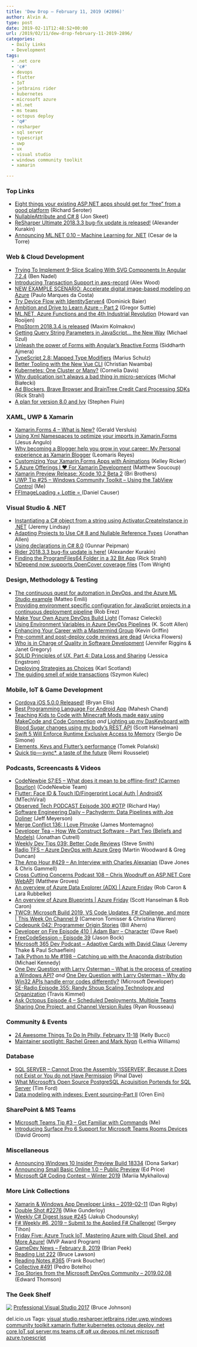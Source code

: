 ```yaml
---
title: 'Dew Drop – February 11, 2019 (#2896)'
author: Alvin A.
type: post
date: 2019-02-11T12:48:52+00:00
url: /2019/02/11/dew-drop-february-11-2019-2896/
categories:
  - Daily Links
  - Development
tags:
  - .net core
  - 'c#'
  - devops
  - flutter
  - IoT
  - jetbrains rider
  - kubernetes
  - microsoft azure
  - ml.net
  - ms teams
  - octopus deploy
  - 'q#'
  - resharper
  - sql server
  - typescript
  - uwp
  - ux
  - visual studio
  - windows community toolkit
  - xamarin

---
```

### <a name="top"></a>Top Links

  * <a href="https://seroter.wordpress.com/2019/02/08/eight-things-your-existing-asp-net-apps-should-get-for-free-from-a-good-platform/" target="_blank">Eight things your existing ASP.NET apps should get for “free” from a good platform</a> (Richard Seroter)
  * <a href="http://feedproxy.google.com/~r/JonSkeetCodingBlog/~3/sNYXt9OCoUY/" target="_blank">NullableAttribute and C# 8</a> (Jon Skeet)
  * <a href="https://blog.jetbrains.com/dotnet/2019/02/11/resharper-ultimate-2018-3-3-bug-fix-update-released/" target="_blank">ReSharper Ultimate 2018.3.3 bug-fix update is released!</a> (Alexander Kurakin)
  * <a href="https://blogs.msdn.microsoft.com/dotnet/2019/02/07/announcing-ml-net-0-10-machine-learning-for-net/" target="_blank">Announcing ML.NET 0.10 – Machine Learning for .NET</a> (Cesar de la Torre)



### <a name="web"></a>Web & Cloud Development

  * <a href="https://www.bennadel.com/blog/3571-trying-to-implement-9-slice-scaling-with-svg-components-in-angular-7-2-4.htm" target="_blank">Trying To Implement 9-Slice Scaling With SVG Components In Angular 7.2.4</a> (Ben Nadel)
  * <a href="http://feedproxy.google.com/~r/AwsDeveloperBlog/~3/zzLoiAbyTNQ/" target="_blank">Introducing Transaction Support in aws-record</a> (Alex Wood)
  * <a href="https://blogs.msdn.microsoft.com/azurecat/2019/02/08/new-example-scenario-accelerate-digital-image-based-modeling-on-azure/" target="_blank">NEW EXAMPLE SCENARIO: Accelerate digital image-based modeling on Azure</a> (Paulo Marques da Costa)
  * <a href="https://leastprivilege.com/2019/02/08/try-device-flow-with-identityserver4/" target="_blank">Try Device Flow with IdentityServer4</a> (Dominick Baier)
  * <a href="https://gregorsuttie.com/2019/02/10/ambition-and-drive-to-learn-azure-part-2/" target="_blank">Ambition and Drive to Learn Azure – Part 2</a> (Gregor Suttie)
  * <a href="https://blogs.endjin.com/2019/02/ml-net-azure-functions-and-the-4th-industrial-revolution/" target="_blank">ML.NET, Azure Functions and the 4th Industrial Revolution</a> (Howard van Rooijen)
  * <a href="https://blog.jetbrains.com/phpstorm/2019/02/phpstorm-2018-3-4-is-released/" target="_blank">PhpStorm 2018.3.4 is released</a> (Maxim Kolmakov)
  * <a href="https://codepunk.io/getting-query-string-parameters-in-javascript-the-new-way/" target="_blank">Getting Query String Parameters in JavaScript&#8230; the New Way</a> (Michael Szul)
  * <a href="https://blog.angularindepth.com/unleash-the-power-of-forms-with-angulars-reactive-forms-d6be5918f408?source=rss----e5ed704095b---4" target="_blank">Unleash the power of Forms with Angular’s Reactive Forms</a> (Siddharth Ajmera)
  * <a href="http://feedproxy.google.com/~r/mariusschulz/~3/pa7eVrviWTk/typescript-2-8-mapped-type-modifiers" target="_blank">TypeScript 2.8: Mapped Type Modifiers</a> (Marius Schulz)
  * <a href="https://www.telerik.com/blogs/better-tooling-with-the-new-vue-cli" target="_blank">Better Tooling with the New Vue CLI</a> (Christian Nwamba)
  * <a href="https://content.pivotal.io/home-page/kubernetes-one-cluster-or-many" target="_blank">Kubernetes: One Cluster or Many?</a> (Cornelia Davis)
  * <a href="http://www.michalbialecki.com/2019/02/08/why-duplication-isnt-always-a-bad-thing-in-micro-services/" target="_blank">Why duplication isn’t always a bad thing in micro-services</a> (Michał Białecki)
  * <a href="http://feedproxy.google.com/~r/RickStrahl/~3/c_BsgLkbLQ4/Ad-Blockers-Brave-Browser-and-BrainTree-Credit-Card-Processing-SDKs" target="_blank">Ad Blockers, Brave Browser and BrainTree Credit Card Processing SDKs</a> (Rick Strahl)
  * <a href="https://blog.angular.io/a-plan-for-version-8-0-and-ivy-b3318dfc19f7?source=rss----447683c3d9a3---4" target="_blank">A plan for version 8.0 and Ivy</a> (Stephen Fluin)



### <a name="silverlight"></a>XAML, UWP & Xamarin

  * <a href="http://feedproxy.google.com/~r/netCurryRecentArticles/~3/MuCyZuRaF9M/ShowArticle.aspx" target="_blank">Xamarin.Forms 4 – What is New?</a> (Gerald Versluis)
  * <a href="https://somostechies.com/using-xml-namespaces-to-optimize-your-imports-in-xamarin-forms/" target="_blank">Using Xml Namespaces to optimize your imports in Xamarin.Forms</a> (Jesus Angulo)
  * <a href="https://askxammy.com/why-becoming-a-blogger-help-you-grow-in-your-career-my-personal-experience-as-xamarin-blogger/" target="_blank">Why becoming a Blogger help you grow in your career: My Personal experience as Xamarin Blogger</a> (Leomaris Reyes)
  * <a href="https://www.grapecity.com/en/blogs/customizing-your-xamarin-forms-apps-with-animations" target="_blank">Customizing Your Xamarin.Forms Apps with Animations</a> (Kelley Ricker)
  * <a href="https://codemilltech.com/5-azure-offerings-i-for-xamarin-development/" target="_blank">5 Azure Offerings I ❤️ For Xamarin Development</a> (Matthew Soucoup)
  * <a href="https://releases.xamarin.com/preview-release-xcode-10-2-beta-2/" target="_blank">Xamarin Preview Release: Xcode 10.2 Beta 2</a> (Bri Brothers)
  * <a href="http://www.uwpapp.tips/2019/02/uwp-tip-25-windows-community-toolkit.html" target="_blank">UWP Tip #25 &#8211; Windows Community Toolkit &#8211; Using the TabView Control</a> (Me)
  * <a href="https://causerexception.com/2019/02/10/ffimageloader-lottie-%F0%9F%98%8D/" target="_blank">FFImageLoading + Lottie = </a> (Daniel Causer)



### <a name="dotnet"></a>Visual Studio & .NET

  * <a href="https://jeremylindsayni.wordpress.com/2019/02/11/instantiating-a-c-object-from-a-string-using-activator-createinstance-in-net/" target="_blank">Instantiating a C# object from a string using Activator.CreateInstance in .NET</a> (Jeremy Lindsay)
  * <a href="https://www.infoq.com/articles/csharp-nullable-reference-case-study?utm_campaign=infoq_content&utm_source=infoq&utm_medium=feed&utm_term=global" target="_blank">Adapting Projects to Use C# 8 and Nullable Reference Types</a> (Jonathan Allen)
  * <a href="https://gunnarpeipman.com/net/using-declarations/" target="_blank">Using declarations in C# 8.0</a> (Gunnar Peipman)
  * <a href="https://blog.jetbrains.com/dotnet/2019/02/11/rider-2018-3-3-bug-fix-update/" target="_blank">Rider 2018.3.3 bug-fix update is here!</a> (Alexander Kurakin)
  * <a href="http://feedproxy.google.com/~r/RickStrahl/~3/7BNzRAiePVY/Finding-the-ProgramFiles64-Folder-in-a-32-Bit-App" target="_blank">Finding the ProgramFiles64 Folder in a 32 Bit App</a> (Rick Strahl)
  * <a href="http://blog.tdwright.co.uk/2019/02/09/ndepend-now-supports-opencover/" target="_blank">NDepend now supports OpenCover coverage files</a> (Tom Wright)



### <a name="design"></a>Design, Methodology & Testing

  * <a href="http://feedproxy.google.com/~r/MattsAlmSpace/~3/SgBUfo98iW8/the-continuous-quest-for-automation-in.html" target="_blank">The continuous quest for automation in DevOps, and the Azure ML Studio example</a> (Matteo Emili)
  * <a href="https://octopus.com/blog/javascript-configuration" target="_blank">Providing environment specific configuration for JavaScript projects in a continuous deployment pipeline</a> (Rob Erez)
  * <a href="https://blog.ostebaronen.dk/2019/02/build-light.html" target="_blank">Make Your Own Azure DevOps Build Light</a> (Tomasz Cielecki)
  * <a href="http://odetocode.com/blogs/scott/archive/2019/02/08/using-environment-variables-in-azure-devops-pipelines.aspx" target="_blank">Using Environment Variables in Azure DevOps Pipelines</a> (K. Scott Allen)
  * <a href="http://feedproxy.google.com/~r/KevinGriffin/~3/wjSilaDZuj4/" target="_blank">Enhancing Your Career with a Mastermind Group</a> (Kevin Griffin)
  * <a href="https://about.gitlab.com/2019/01/31/pre-commit-post-deploy-is-dead/" target="_blank">Pre-commit and post-deploy code reviews are dead</a> (Aricka Flowers)
  * <a href="https://www.infoq.com/articles/who-quality-software-development?utm_campaign=infoq_content&utm_source=infoq&utm_medium=feed&utm_term=global" target="_blank">Who is in Charge of Quality in Software Development</a> (Jennifer Riggins & Janet Gregory)
  * <a href="https://www.telerik.com/blogs/solid-principles-of-ux-part-4-data-loss-and-sharing" target="_blank">SOLID Principles of UX, Part 4: Data Loss and Sharing</a> (Jessica Engstrom)
  * <a href="https://availagility.co.uk/2019/02/08/deploying-strategies-as-choices/" target="_blank">Deploying Strategies as Choices</a> (Karl Scotland)
  * <a href="https://blog.scooletz.com/2019/02/11/the-guiding-smell-of-wide-transactions/" target="_blank">The guiding smell of wide transactions</a> (Szymon Kulec)



### <a name="mobile"></a>Mobile, IoT & Game Development

  * <a href="https://cordova.apache.org/announcements/2019/02/09/cordova-ios-release-5.0.0.html" target="_blank">Cordova iOS 5.0.0 Released!</a> (Bryan Ellis)
  * <a href="https://www.c-sharpcorner.com/article/best-programming-language-for-android-app/" target="_blank">Best Programming Language For Android App</a> (Mahesh Chand)
  * <a href="http://feeds.hanselman.com/~/596233468/0/scotthanselman~Teaching-Kids-to-Code-with-Minecraft-Mods-made-easy-using-MakeCode-and-Code-Connection.aspx" target="_blank">Teaching Kids to Code with Minecraft Mods made easy using MakeCode and Code Connection</a> _and_ <a href="http://feeds.hanselman.com/~/596462438/0/scotthanselman~Lighting-up-my-DasKeyboard-with-Blood-Sugar-changes-using-my-bodys-REST-API.aspx" target="_blank">Lighting up my DasKeyboard with Blood Sugar changes using my body&#8217;s REST API</a> (Scott Hanselman)
  * <a href="https://www.infoq.com/news/2019/02/swift-5-exclusive-memory-access?utm_campaign=infoq_content&utm_source=infoq&utm_medium=feed&utm_term=global" target="_blank">Swift 5 Will Enforce Runtime Exclusive Access to Memory</a> (Sergio De Simone)
  * <a href="https://medium.com/flutter-community/elements-keys-and-flutters-performance-3ef15c90f607?source=rss----86fb29d7cc6a---4" target="_blank">Elements, Keys and Flutter’s performance</a> (Tomek Polański)
  * <a href="https://medium.com/flutter-community/quick-tip-sync-a-taste-of-the-future-9be4cd6993f4?source=rss----86fb29d7cc6a---4" target="_blank">Quick tip — sync*, a taste of the future</a> (Remi Rousselet)



### <a name="podcasts"></a>Podcasts, Screencasts & Videos

  * <a href="https://www.codenewbie.org/podcast/what-does-it-mean-to-be-offline-first" target="_blank">CodeNewbie S7:E5 &#8211; What does it mean to be offline-first? (Carmen Bourlon)</a> (CodeNewbie Team)
  * <a href="http://www.youtube.com/watch?v=S1ta90cTxBA" target="_blank">Flutter: Face ID & Touch ID/Fingerprint Local Auth | AndroidX</a> (MTechViral)
  * <a href="https://www.windowsobserver.com/2019/02/10/observed-tech-podcast-episode-300-otp/" target="_blank">Observed Tech PODCAST Episode 300 #OTP</a> (Richard Hay)
  * <a href="https://softwareengineeringdaily.com/2019/02/11/pachyderm-data-pipelines-with-joe-doliner/" target="_blank">Software Engineering Daily &#8211; Pachyderm: Data Pipelines with Joe Doliner</a> (Jeff Meyerson)
  * <a href="http://www.mergeconflict.fm/136" target="_blank">Merge Conflict 136: I Love PInvoke</a> (James Montemagno)
  * <a href="http://developertea.simplecast.fm/7a57ce8e" target="_blank">Developer Tea &#8211; How We Construct Software &#8211; Part Two (Beliefs and Models)</a> (Jonathan Cutrell)
  * <a href="http://www.weeklydevtips.com/039" target="_blank">Weekly Dev Tips 039: Better Code Reviews</a> (Steve Smith)
  * <a href="http://feedproxy.google.com/~r/radiotfs/~3/tTlDqb9C_-4/radiotfs_171.mp3" target="_blank">Radio TFS &#8211; Azure DevOps with Azure Greg</a> (Martin Woodward & Greg Duncan)
  * <a href="http://feedproxy.google.com/~r/TheAmpHour/~3/gRBShH88USU/" target="_blank">The Amp Hour #429 – An Interview with Charles Alexanian</a> (Dave Jones & Chris Gammell)
  * <a href="http://feedproxy.google.com/~r/CrossCuttingConcerns/~3/vIvqEcrzD7c/Podcast-108-Chris-Woodruff-ASPNET-Core-WebAPI" target="_blank">Cross Cutting Concerns Podcast 108 &#8211; Chris Woodruff on ASP.NET Core WebAPI</a> (Matthew Groves)
  * <a href="https://channel9.msdn.com/Shows/Azure-Friday/An-overview-of-Azure-Data-Explorer-ADX?WT.mc_id=DX_MVP4025064" target="_blank">An overview of Azure Data Explorer (ADX) | Azure Friday</a> (Rob Caron & Lara Rubbelke)
  * <a href="https://channel9.msdn.com/Shows/Azure-Friday/An-overview-of-Azure-Blueprints?WT.mc_id=DX_MVP4025064" target="_blank">An overview of Azure Blueprints | Azure Friday</a> (Scott Hanselman & Rob Caron)
  * <a href="https://channel9.msdn.com/Shows/This+Week+On+Channel+9/TWC9-Microsoft-Build-2019-VS-Code-Updates-F-Challenge-and-more?WT.mc_id=DX_MVP4025064" target="_blank">TWC9: Microsoft Build 2019, VS Code Updates, F# Challenge, and more | This Week On Channel 9</a> (Cameron Tomisser & Christina Warren)
  * <a href="https://codepunk.io/codepunk-042-programmer-origin-stories/" target="_blank">Codepunk 042: Programmer Origin Stories</a> (Bill Ahern)
  * <a href="https://developeronfire.com/podcast/episode-410-adam-barr-character" target="_blank">Developer on Fire Episode 410 | Adam Barr &#8211; Character</a> (Dave Rael)
  * <a href="http://www.youtube.com/watch?v=aEEH8OjHRfQ" target="_blank">FreeCodeSession &#8211; Episode 39</a> (Jason Bock)
  * <a href="http://www.m365devpodcast.com/e/adaptive-cards-with-david-claux/" target="_blank">Microsoft 365 Dev Podcast &#8211; Adaptive Cards with David Claux</a> (Jeremy Thake & Paul Schaeflein)
  * <a href="https://talkpython.fm/episodes/show/198/catching-up-with-the-anaconda-distribution" target="_blank">Talk Python to Me #198 &#8211; Catching up with the Anaconda distribution</a> (Michael Kennedy)
  * <a href="http://www.youtube.com/watch?v=AJVtFae1kWk" target="_blank">One Dev Question with Larry Osterman &#8211; What is the process of creating a Windows API?</a> _and_ <a href="http://www.youtube.com/watch?v=1NqmvFq016Y" target="_blank">One Dev Question with Larry Osterman &#8211; Why do Win32 APIs handle error codes differently?</a> (Microsoft Developer)
  * <a href="http://feedproxy.google.com/~r/se-radio/~3/RDJTdlUpAss/" target="_blank">SE-Radio Episode 355: Randy Shoup Scaling Technology and Organization</a> (Travis Kimmel)
  * <a href="https://octopus.com/blog/ask-octopus-episode-four" target="_blank">Ask Octopus Episode 4 &#8211; Scheduled Deployments, Multiple Teams Sharing One Project, and Channel Version Rules</a> (Ryan Rousseau)



### <a name="events"></a>Community & Events

  * <a href="https://www.uwishunu.com/2019/02/things-to-do-in-philadelphia-this-week-february-11-18-2019/" target="_blank">24 Awesome Things To Do In Philly, February 11-18</a> (Kelly Bucci)
  * <a href="https://github.blog/2019-02-08-maintainer-spotlight-rachel-green-and-mark-nyon/" target="_blank">Maintainer spotlight: Rachel Green and Mark Nyon</a> (Leithia Williams)



### <a name="sql"></a>Database

  * <a href="https://blog.sqlauthority.com/2019/02/11/sql-server-cannot-drop-the-assembly-isserver-because-it-does-not-exist-or-you-do-not-have-permission/" target="_blank">SQL SERVER – Cannot Drop the Assembly ‘ISSERVER’, Because it Does not Exist or You do not Have Permission</a> (Pinal Dave)
  * <a href="https://www.itprotoday.com/sql-server/what-microsofts-open-source-postgresql-acquisition-portends-sql-server" target="_blank">What Microsoft&#8217;s Open Source PostgreSQL Acquisition Portends for SQL Server</a> (Tim Ford)
  * <a href="http://feedproxy.google.com/~r/AyendeRahien/~3/3AIlr3JpBXQ/data-modeling-with-indexes-event-sourcing-part-ii" target="_blank">Data modeling with indexes: Event sourcing–Part II</a> (Oren Eini)



### <a name="sp"></a>SharePoint & MS Teams

  * <a href="https://www.msteams.tips/2019/02/microsoft-teams-tip-3-get-familiar-with.html" target="_blank">Microsoft Teams Tip #3 &#8211; Get Familiar with Commands</a> (Me)
  * <a href="https://techcommunity.microsoft.com/t5/Microsoft-Teams-Blog/Introducing-Surface-Pro-6-Support-for-Microsoft-Teams-Rooms/ba-p/333350" target="_blank">Introducing Surface Pro 6 Support for Microsoft Teams Rooms Devices</a> (David Groom)



### <a name="misc"></a>Miscellaneous

  * <a href="https://blogs.windows.com/windowsexperience/2019/02/08/announcing-windows-10-insider-preview-build-18334/?WT.mc_id=DX_MVP4025064" target="_blank">Announcing Windows 10 Insider Preview Build 18334</a> (Dona Sarkar)
  * <a href="https://blogs.msdn.microsoft.com/smallbasic/2019/02/08/announcing-the-small-basic-online-1-0-public-preview/" target="_blank">Announcing Small Basic Online 1.0 – Public Preview</a> (Ed Price)
  * <a href="https://blogs.msdn.microsoft.com/visualstudio/2019/02/08/microsoft-qsharp-coding-contest-winter-2019/" target="_blank">Microsoft Q# Coding Contest – Winter 2019</a> (Mariia Mykhailova)



### <a name="links"></a>More Link Collections

  * <a href="https://links.danrigby.com/2019/02/app-developer-links-2019-02-11/" target="_blank">Xamarin & Windows App Developer Links &#8211; 2019-02-11</a> (Dan Rigby)
  * <a href="https://afreshcup.com/home/2019/02/11/double-shot-2276.html" target="_blank">Double Shot #2276</a> (Mike Gunderloy)
  * <a href="http://feedproxy.google.com/~r/digest-csharp/~3/D9QqThTvGso/245" target="_blank">Weekly C# Digest Issue #245</a> (Jakub Chodounsky)
  * <a href="https://sergeytihon.com/2019/02/10/f-weekly-6-2019-submit-to-the-applied-f-challenge/" target="_blank">F# Weekly #6, 2019 – Submit to the Applied F# Challenge!</a> (Sergey Tihon)
  * <a href="https://blogs.msdn.microsoft.com/mvpawardprogram/2019/02/08/friday-five-february-8/" target="_blank">Friday Five: Azure Truck IoT, Mastering Azure with Cloud Shell, and More Azure!</a> (MVP Award Program)
  * <a href="https://brianpeek.com/gamedev-news-february-8-2019/" target="_blank">GameDev News &#8211; February 8, 2019</a> (Brian Peek)
  * <a href="https://www.brucelawson.co.uk/2019/reading-list-222/" target="_blank">Reading List 222</a> (Bruce Lawson)
  * <a href="http://www.frankysnotes.com/2019/02/reading-notes-365.html" target="_blank">Reading Notes #365</a> (Frank Boucher)
  * <a href="http://feedproxy.google.com/~r/tympanus/~3/UtlBtoRlrDg/" target="_blank">Collective #491</a> (Pedro Botelho)
  * <a href="https://blogs.msdn.microsoft.com/devops/2019/02/08/top-stories-from-the-microsoft-devops-community-2019-02-08/" target="_blank">Top Stories from the Microsoft DevOps Community – 2019.02.08</a> (Edward Thomson)



### <a name="shelf"></a>The Geek Shelf

<a href="https://www.amazon.com/Professional-Visual-Studio-Bruce-Johnson/dp/1119404584/amavin-20" target="_blank"><img data-recalc-dims="1" decoding="async" align="left" style="margin: 0px 0px 10px; border: 0px currentcolor; border-image: none; float: left; display: inline; background-image: none;" src="https://i0.wp.com/images-na.ssl-images-amazon.com/images/I/51sn1fS9ubL._AC_US218_.jpg?w=660&#038;ssl=1" border="0" /></a>&nbsp;<a href="https://www.amazon.com/Professional-Visual-Studio-Bruce-Johnson/dp/1119404584/amavin-20" target="_blank">Professional Visual Studio 2017</a> (Bruce Johnson)













<div class="wlWriterEditableSmartContent" id="scid:77ECF5F8-D252-44F5-B4EB-D463C5396A79:1b9037ce-d4d7-47e1-86dc-6b4c42080f05" style="margin: 0px; padding: 0px; float: none; display: inline;">
  del.icio.us Tags: <a href="http://del.icio.us/popular/visual+studio" rel="tag">visual studio</a>,<a href="http://del.icio.us/popular/resharper" rel="tag">resharper</a>,<a href="http://del.icio.us/popular/jetbrains+rider" rel="tag">jetbrains rider</a>,<a href="http://del.icio.us/popular/uwp" rel="tag">uwp</a>,<a href="http://del.icio.us/popular/windows+community+toolkit" rel="tag">windows community toolkit</a>,<a href="http://del.icio.us/popular/xamarin" rel="tag">xamarin</a>,<a href="http://del.icio.us/popular/flutter" rel="tag">flutter</a>,<a href="http://del.icio.us/popular/kubernetes" rel="tag">kubernetes</a>,<a href="http://del.icio.us/popular/octopus+deploy" rel="tag">octopus deploy</a>,<a href="http://del.icio.us/popular/.net+core" rel="tag">.net core</a>,<a href="http://del.icio.us/popular/IoT" rel="tag">IoT</a>,<a href="http://del.icio.us/popular/sql+server" rel="tag">sql server</a>,<a href="http://del.icio.us/popular/ms+teams" rel="tag">ms teams</a>,<a href="http://del.icio.us/popular/c%23" rel="tag">c#</a>,<a href="http://del.icio.us/popular/q%23" rel="tag">q#</a>,<a href="http://del.icio.us/popular/ux" rel="tag">ux</a>,<a href="http://del.icio.us/popular/devops" rel="tag">devops</a>,<a href="http://del.icio.us/popular/ml.net" rel="tag">ml.net</a>,<a href="http://del.icio.us/popular/microsoft+azure" rel="tag">microsoft azure</a>,<a href="http://del.icio.us/popular/typescript" rel="tag">typescript</a>
</div>